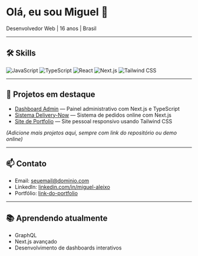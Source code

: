 # Olá, eu sou Miguel 👋
Desenvolvedor Web | 16 anos | Brasil

---

## 🛠 Skills
![JavaScript](https://img.shields.io/badge/JavaScript-F7DF1E?style=for-the-badge&logo=javascript&logoColor=black)
![TypeScript](https://img.shields.io/badge/TypeScript-007ACC?style=for-the-badge&logo=typescript&logoColor=white)
![React](https://img.shields.io/badge/React-61DAFB?style=for-the-badge&logo=react&logoColor=black)
![Next.js](https://img.shields.io/badge/Next.js-000000?style=for-the-badge&logo=next.js&logoColor=white)
![Tailwind CSS](https://img.shields.io/badge/Tailwind_CSS-06B6D4?style=for-the-badge&logo=tailwind-css&logoColor=white)

---

## 🚀 Projetos em destaque
- [Dashboard Admin](link-do-repo) — Painel administrativo com Next.js e TypeScript  
- [Sistema Delivery-Now](link-do-repo) — Sistema de pedidos online com Next.js  
- [Site de Portfolio](link-do-repo) — Site pessoal responsivo usando Tailwind CSS  

*(Adicione mais projetos aqui, sempre com link do repositório ou demo online)*

---

## 📫 Contato
- Email: seuemail@dominio.com  
- LinkedIn: [linkedin.com/in/miguel-aleixo](https://www.linkedin.com/in/miguel-aleixo)  
- Portfólio: [link-do-portfolio](https://)  

---

## 📚 Aprendendo atualmente
- GraphQL  
- Next.js avançado  
- Desenvolvimento de dashboards interativos
